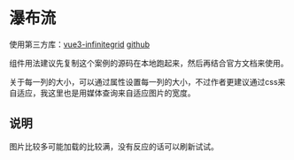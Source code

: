# 瀑布流

使用第三方库：[vue3-infinitegrid](https://naver.github.io/egjs-infinitegrid/Guides) [github](https://github.com/naver/egjs-infinitegrid)

组件用法建议先复制这个案例的源码在本地跑起来，然后再结合官方文档来使用。

关于每一列的大小，可以通过属性设置每一列的大小，不过作者更建议通过css来自适应，我这里也是用媒体查询来自适应图片的宽度。

## 说明

图片比较多可能加载的比较满，没有反应的话可以刷新试试。


<script setup>
import Masonry from "@/components/frontend/vue-demo/Masonry.vue";
</script>

<Masonry />
